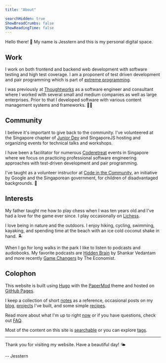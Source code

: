 ```yaml
---
title: "About"

searchHidden: true
ShowBreadCrumbs: false
ShowReadingTime: false
---
```


Hello there! 👋 My name is Jesstern and this is my personal digital space.

## Work

I work on both frontend and backend web development with software testing and high test coverage. I am a proponent of test driven development and pair programming which is part of [extreme programming](/notes/agile-extreme-programming).

I was previously at [Thoughtworks](https://www.thoughtworks.com/) as a software engineer and consultant where I worked with several small and medium companies as well as large enterprises. Prior to that I developed software with various content management systems and frameworks. 🧑‍💻

## Community

I believe it's important to give back to the community. I've volunteered at the Singapore chapter of [Junior Dev](https://juniordev.io/) and SingaporeJS hosting and organizing events for technical talks and workshops.

I have been a facilitator for numerous [Coderetreat](https://www.coderetreat.org/?seed=3905) events in Singapore where we focus on practicing professional software engineering approaches with test-driven development and pair programming.

I've taught as a volunteer instructor at [Code in the Community](https://codeinthecommunity.com/), an initiative by Google and the Singaporean government, for children of disadvantaged backgrounds. 💞

## Interests

My father taught me how to play chess when I was ten years old and I've had a love for the game ever since. I play occasionally on [Lichess](https://lichess.org/@/jsstrn).

I love being in nature and the outdoors. I enjoy hiking, cycling, swimming, kayaking, and spending time at the beach with an ice cold coconut shake in hand. 🏝

When I go for long walks in the park I like to listen to podcasts and audiobooks. My favorite podcasts are [Hidden Brain](https://hiddenbrain.org/) by Shankar Vedantam and more recently [Game Changers](https://podcasts.apple.com/gb/podcast/gamechangers-from-the-economist/id1572322263) by The Economist.

## Colophon

This website is built using [Hugo](https://gohugo.io/) with the [PaperMod](https://github.com/adityatelange/hugo-PaperMod) theme and hosted on [GitHub Pages](https://pages.github.com/).

I keep a collection of short [notes](/notes) as a reference, occasional posts on my [blog](/blog), [projects](/projects) I've built, and some simple [recipes](/recipes).

Read more about what I'm up to right [now](/now) or if you have questions, check out [FAQ](/faq).

Most of the content on this site is [searchable](/search) or you can explore [tags](/tags).

---

Thank you for visiting my website. Have a beautiful day! 🌤

-- Jesstern
